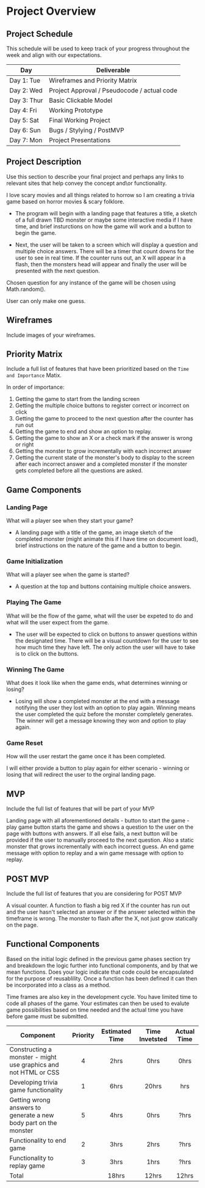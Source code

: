 # Project Overview

## Project Schedule

This schedule will be used to keep track of your progress throughout the week and align with our expectations.  

|  Day | Deliverable | 
|---|---| 
|Day 1: Tue| Wireframes and Priority Matrix|
|Day 2: Wed| Project Approval /  Pseudocode / actual code|
|Day 3: Thur| Basic Clickable Model |
|Day 4: Fri| Working Prototype |
|Day 5: Sat| Final Working Project |
|Day 6: Sun| Bugs / Stylying / PostMVP |
|Day 7: Mon| Project Presentations |


## Project Description

Use this section to describe your final project and perhaps any links to relevant sites that help convey the concept and\or functionality.

I love scary movies and all things related to horrow so I am creating a trivia game based on horror movies & scary folklore. 

* The program will begin with a landing page that features a title, a sketch of a full drawn TBD monster or maybe some interactive media if I have time, and brief insturctions on how the game will work and a button to begin the game. 

* Next, the user will be taken to a screen which will display a question and multiple choice answers. There will be a timer that count downs for the user to see in real time. If the counter runs out, an X will appear in a flash, then the monsters head will appear and finally the user will be presented with the next question.  

Chosen question for any instance of the game will be chosen using Math.random().  

User can only make one guess. 


## Wireframes

Include images of your wireframes.


## Priority Matrix

Include a full list of features that have been prioritized based on the `Time and Importance` Matix.  

In order of importance:
1. Getting the game to start from the landing screen
2. Getting the multiple choice buttons to register correct or incorrect on click
3. Getting the game to proceed to the next question after the counter has run out 
4. Getting the game to end and show an option to replay.
5. Getting the game to show an X or a check mark if the answer is wrong or right 
6. Getting the monster to grow incrementally with each incorrect answer
7. Getting the current state of the monster's body to display to the screen after each incorrect answer and a completed monster if the monster gets completed before all the questions are asked. 



## Game Components

### Landing Page
What will a player see when they start your game?

* A landing page with a title of the game, an image sketch of the completed monster (might animate this if I have time on document load), brief instructions on the nature of the game and a button to begin.

### Game Initialization
What will a player see when the game is started? 

* A question at the top and buttons containing multiple choice answers. 

### Playing The Game
What will be the flow of the game, what will the user be expeted to do and what will the user expect from the game.

* The user will be expected to click on buttons to answer questions within the designated time. There will be a visual countdown for the user to see how much time they have left. The only action the user will have to take is to click on the buttons. 


### Winning The Game
What does it look like when the game ends, what determines winning or losing?

* Losing will show a completed monster at the end with a message notifying the user they lost with an option to play again. Winning means the user completed the quiz before the monster completely generates. The winner will get a message knowing they won and option to play again.  

### Game Reset
How will the user restart the game once it has been completed.

I will either provide a button to play again for either scenario - winning or losing that will redirect the user to the orginal landing page.

## MVP 

Include the full list of features that will be part of your MVP 

Landing page with all aforementioned details - button to start the game - play game button starts the game and shows a question to the user on the page with buttons with answers. If all else fails, a next button will be provided if the user to manually proceed to the next question. Also a static monster that grows incrementally with each incorrect guess. An end game message with option to replay and a win game message with option to replay. 
## POST MVP

Include the full list of features that you are considering for POST MVP

A visual counter. A function to flash a big red X if the counter has run out and the user hasn't selected an answer or if the answer selected within the timeframe is wrong. The monster to flash after the X, not just grow statically on the page. 


## Functional Components

Based on the initial logic defined in the previous game phases section try and breakdown the logic further into functional components, and by that we mean functions.  Does your logic indicate that code could be encapsulated for the purpose of reusablility.  Once a function has been defined it can then be incorporated into a class as a method. 

Time frames are also key in the development cycle.  You have limited time to code all phases of the game.  Your estimates can then be used to evalute game possibilities based on time needed and the actual time you have before game must be submitted. 

| Component | Priority | Estimated Time | Time Invetsted | Actual Time |
| --- | :---: |  :---: | :---: | :---: |
| Constructing a monster - might use graphics and not HTML or CSS | 4 | 2hrs| 0hrs | 0hrs |
| Developing trivia game functionality | 1 | 6hrs| 20hrs | hrs |
| Getting wrong answers to generate a new body part on the monster| 5 | 4hrs| 0hrs | ?hrs |
| Functionality to end game | 2 | 3hrs| 2hrs | ?hrs |
| Functionality to replay game | 3 | 3hrs| 1hrs | ?hrs |
| Total |  | 18hrs| 12hrs | 12hrs |

<!-- ## Helper Functions
Helper functions should be generic enought that they can be reused in other applications. Use this section to document all helper functions that fall into this category.

| Function | Description | 
| --- | :---: |  
| Capitalize | This will capitalize the first letter in a string | 

## Additional Libraries
 Use this section to list all supporting libraries and thier role in the project. 

## Code Snippet

Use this section to include a brief code snippet of functionality that you are proud of an a brief description.  

## jQuery Discoveries
 Use this section to list some, but not all, of the jQuery methods and\or functionality discovered while working on this project.

## Change Log
 Use this section to document what changes were made and the reasoning behind those changes.  

## Issues and Resolutions
 Use this section to list of all major issues encountered and their resolution.

#### SAMPLE.....
**ERROR**: app.js:34 Uncaught SyntaxError: Unexpected identifier                                
**RESOLUTION**: Missing comma after first object in sources {} object
 -->
